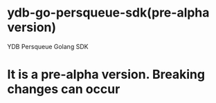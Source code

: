 # ydb-go-persqueue-sdk(pre-alpha version)
YDB Persqueue Golang SDK

# It is a pre-alpha version. Breaking changes can occur
